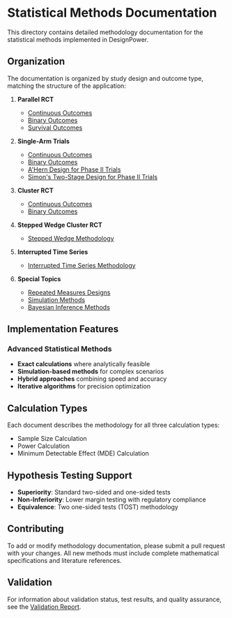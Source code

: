# Statistical Methods Documentation

This directory contains detailed methodology documentation for the statistical methods implemented in DesignPower.

## Organization

The documentation is organized by study design and outcome type, matching the structure of the application:

1. **Parallel RCT**
   - [Continuous Outcomes](parallel_rct_continuous.md)
   - [Binary Outcomes](parallel_rct_binary.md)
   - [Survival Outcomes](parallel_rct_survival.md)

2. **Single-Arm Trials**
   - [Continuous Outcomes](single_arm_continuous.md)
   - [Binary Outcomes](single_arm_binary.md)
   - [A'Hern Design for Phase II Trials](ahern_design.md)
   - [Simon's Two-Stage Design for Phase II Trials](simons_two_stage_design.md)

3. **Cluster RCT**
   - [Continuous Outcomes](cluster_rct_continuous.md)
   - [Binary Outcomes](cluster_rct_binary.md)

4. **Stepped Wedge Cluster RCT**
   - [Stepped Wedge Methodology](stepped_wedge_methodology.md)

5. **Interrupted Time Series**
   - [Interrupted Time Series Methodology](interrupted_time_series_methodology.md)

6. **Special Topics**
   - [Repeated Measures Designs](repeated_measures.md)
   - [Simulation Methods](simulation_methods.md)
   - [Bayesian Inference Methods](bayesian_inference.md)

## Implementation Features

### Advanced Statistical Methods
- **Exact calculations** where analytically feasible
- **Simulation-based methods** for complex scenarios
- **Hybrid approaches** combining speed and accuracy
- **Iterative algorithms** for precision optimization

## Calculation Types

Each document describes the methodology for all three calculation types:
- Sample Size Calculation
- Power Calculation
- Minimum Detectable Effect (MDE) Calculation

## Hypothesis Testing Support

- **Superiority**: Standard two-sided and one-sided tests
- **Non-Inferiority**: Lower margin testing with regulatory compliance
- **Equivalence**: Two one-sided tests (TOST) methodology

## Contributing

To add or modify methodology documentation, please submit a pull request with your changes. All new methods must include complete mathematical specifications and literature references.

## Validation

For information about validation status, test results, and quality assurance, see the [Validation Report](../validation_report.md).
